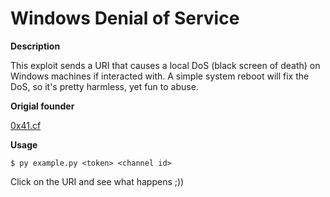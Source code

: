 # Windows Denial of Service

**Description**

This exploit sends a URI that causes a local DoS (black screen of death) on Windows machines if interacted with. A simple system reboot will fix the DoS, so it's pretty harmless, yet fun to abuse.

**Origial founder**

[0x41.cf](https://0x41.cf/infosec/2019/05/28/skype-web-plugin-ez-rce.html)

**Usage**
```
$ py example.py <token> <channel id>
```

Click on the URI and see what happens ;))